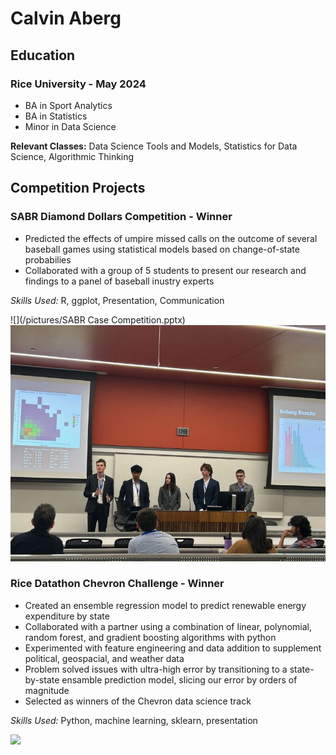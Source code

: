 # Calvin Aberg

## Education
### Rice University - May 2024
- BA in Sport Analytics
- BA in Statistics
- Minor in Data Science


**Relevant Classes:** Data Science Tools and Models, Statistics for Data Science, Algorithmic Thinking

## Competition Projects

### SABR Diamond Dollars Competition - Winner
- Predicted the effects of umpire missed calls on the outcome of several baseball games using statistical models based on change-of-state probabilies
- Collaborated with a group of 5 students to present our research and findings to a panel of baseball inustry experts

*Skills Used:* R, ggplot, Presentation, Communication

![](/pictures/SABR Case Competition.pptx)
![hello](/pictures/sabr.jpg)

### Rice Datathon Chevron Challenge - Winner	
- Created an ensemble regression model to predict renewable energy expenditure by state
- Collaborated with a partner using a combination of linear, polynomial, random forest, and gradient boosting algorithms with python
- Experimented with feature engineering and data addition to supplement political, geospacial, and weather data
- Problem solved issues with ultra-high error by transitioning to a state-by-state ensamble prediction model, slicing our error by orders of magnitude
- Selected as winners of the Chevron data science track

*Skills Used:* Python, machine learning, sklearn, presentation

![](/pictures/DSC_0620.jpg)


